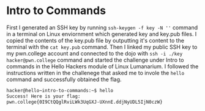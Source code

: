 # Intro to Commands

First I generated an SSH key by running ``ssh-keygen -f key -N ''`` command in a terminal on Linux enviornment which generated key and key.pub files.
I copied the contents of the key.pub file by outputting it's content to the terminal with the ``cat key.pub`` command.
Then I linked my public SSH key to my pwn.college account and connected to the dojo with ``ssh -i ./key hacker@pwn.college`` command and started the challenge under Intro to commands in the Hello Hackers module of Linux Lumanarium.
I followed the instructions written in the challenege that asked me to invole the ``hello`` command and successfully obtained the flag.
```bash
hacker@hello~intro-to-commands:~$ hello
Success! Here is your flag:
pwn.college{0I9CtQQglRviLWk3UqGXJ-UXnnE.ddjNyUDL5IjN0czW}
```
